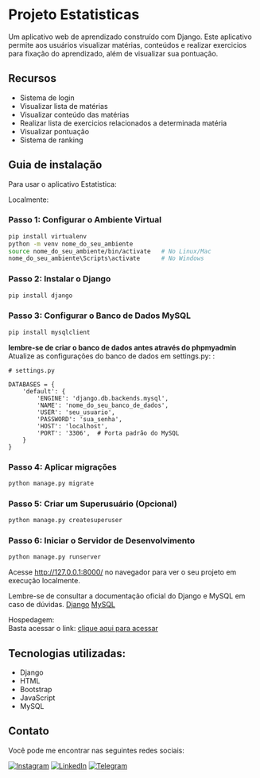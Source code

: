 # Projeto Estatisticas

Um aplicativo web de aprendizado construído com Django. Este aplicativo permite aos usuários visualizar matérias, conteúdos e realizar exercicios para fixação do aprendizado, além de visualizar sua pontuação.

## Recursos

- Sistema de login
- Visualizar lista de matérias
- Visualizar conteúdo das matérias
- Realizar lista de exercicios relacionados a determinada matéria
- Visualizar pontuação
- Sistema de ranking

## Guia de instalação

Para usar o aplicativo Estatistica:

Localmente:<br>

### Passo 1: Configurar o Ambiente Virtual

```bash
pip install virtualenv
python -m venv nome_do_seu_ambiente
source nome_do_seu_ambiente/bin/activate   # No Linux/Mac
nome_do_seu_ambiente\Scripts\activate      # No Windows
```

### Passo 2: Instalar o Django

```bash
pip install django 
```

### Passo 3: Configurar o Banco de Dados MySQL

```bash
pip install mysqlclient
```

**lembre-se de criar o banco de dados antes através do phpmyadmin**
Atualize as configurações do banco de dados em settings.py: :

```
# settings.py

DATABASES = {
    'default': {
        'ENGINE': 'django.db.backends.mysql',
        'NAME': 'nome_do_seu_banco_de_dados',
        'USER': 'seu_usuario',
        'PASSWORD': 'sua_senha',
        'HOST': 'localhost',
        'PORT': '3306',  # Porta padrão do MySQL
    }
}
```

### Passo 4: Aplicar migrações

```bash
python manage.py migrate
```

### Passo 5: Criar um Superusuário (Opcional)

```bash
python manage.py createsuperuser
```

### Passo 6: Iniciar o Servidor de Desenvolvimento

```bash
python manage.py runserver
```

Acesse http://127.0.0.1:8000/ no navegador para ver o seu projeto em execução localmente.

Lembre-se de consultar a documentação oficial do Django e MySQL em caso de dúvidas.
[Django]([https://github.com/lezzin/projeto_estatistica/assets/103830032/953f34ab-c6ce-46b4-9e5c-470e6e30fc04](https://www.djangoproject.com/))
[MySQL]([https://github.com/lezzin/projeto_estatistica/assets/103830032/953f34ab-c6ce-46b4-9e5c-470e6e30fc04](https://www.mysql.com/))

Hospedagem:<br>
Basta acessar o link: [clique aqui para acessar](https://leandroadrian.pythonanywhere.com/)

## Tecnologias utilizadas:

* Django
* HTML
* Bootstrap
* JavaScript
* MySQL 

## Contato
Você pode me encontrar nas seguintes redes sociais:

[![Instagram](https://img.shields.io/badge/Instagram-E4405F?style=for-the-badge&logo=instagram&logoColor=white)](https://www.instagram.com/leandroadrian_/)
[![LinkedIn](https://img.shields.io/badge/LinkedIn-0077B5?style=for-the-badge&logo=linkedin&logoColor=white)](https://www.linkedin.com/in/leandro-adrian)
[![Telegram](https://img.shields.io/badge/Telegram-2CA5E0?style=for-the-badge&logo=telegram&logoColor=white)](https://t.me/LeandroAdrian)
